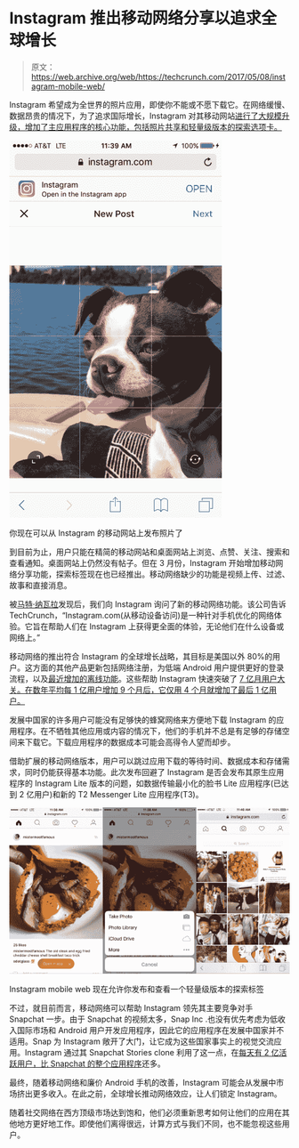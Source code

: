 # Instagram 推出移动网络分享以追求全球增长

> 原文：<https://web.archive.org/web/https://techcrunch.com/2017/05/08/instagram-mobile-web/>

Instagram 希望成为全世界的照片应用，即使你不能或不愿下载它。在网络缓慢、数据昂贵的情况下，为了追求国际增长，Instagram 对其移动网站[进行了大规模升级，增加了主应用程序的核心功能，包括照片共享和轻量级版本的探索选项卡。](https://web.archive.org/web/20230306011836/https://www.instagram.com/)

![](img/34f72c11831ae56de53bb914b49c480c.png)

你现在可以从 Instagram 的移动网站上发布照片了

到目前为止，用户只能在精简的移动网站和桌面网站上浏览、点赞、关注、搜索和查看通知。桌面网站上仍然没有帖子。但在 3 月份，Instagram 开始增加移动网络分享功能，探索标签现在也已经推出。移动网络缺少的功能是视频上传、过滤、故事和直接消息。

被[马特·纳瓦拉](https://web.archive.org/web/20230306011836/https://twitter.com/MattNavarra/status/861294765693861888)发现后，我们向 Instagram 询问了新的移动网络功能。该公司告诉 TechCrunch，“Instagram.com(从移动设备访问)是一种针对手机优化的网络体验。它旨在帮助人们在 Instagram 上获得更全面的体验，无论他们在什么设备或网络上。”

移动网络的推出符合 Instagram 的全球增长战略，其目标是美国以外 80%的用户。这方面的其他产品更新包括网络注册，为低端 Android 用户提供更好的登录流程，以及[最近增加的离线功能](https://web.archive.org/web/20230306011836/https://techcrunch.com/2017/04/26/instagram-700-million-users/)。这些帮助 Instagram 快速突破了 [7 亿月用户大关。在数年平均每 1 亿用户增加 9 个月后，它仅用 4 个月就增加了最后 1 亿用户。](https://web.archive.org/web/20230306011836/https://techcrunch.com/2017/04/26/instagram-700-million-users/)

发展中国家的许多用户可能没有足够快的蜂窝网络来方便地下载 Instagram 的应用程序。在不牺牲其他应用或内容的情况下，他们的手机并不总是有足够的存储空间来下载它。下载应用程序的数据成本可能会高得令人望而却步。

借助扩展的移动网络版本，用户可以跳过应用下载的等待时间、数据成本和存储需求，同时仍能获得基本功能。此次发布回避了 Instagram 是否会发布其原生应用程序的 Instagram Lite 版本的问题，如数据传输最小化的脸书 Lite 应用程序(已达到 2 亿用户)和新的 T2 Messenger Lite 应用程序(T3)。

![](img/9fa0878ec8f0fcf4b038b227e13acf59.png)

Instagram mobile web 现在允许你发布和查看一个轻量级版本的探索标签

不过，就目前而言，移动网络可以帮助 Instagram 领先其主要竞争对手 Snapchat 一步。由于 Snapchat 的视频太多，Snap Inc .也没有优先考虑为低收入国际市场和 Android 用户开发应用程序，因此它的应用程序在发展中国家并不适用。Snap 为 Instagram 敞开了大门，让它成为这些国家事实上的视觉交流应用。Instagram 通过其 Snapchat Stories clone 利用了这一点，在[每天有 2 亿活跃用户，比 Snapchat 的整个应用程序](https://web.archive.org/web/20230306011836/https://techcrunch.com/2017/04/13/instagram-stories-bigger-than-snapchat/)还多。

最终，随着移动网络和廉价 Android 手机的改善，Instagram 可能会从发展中市场挤出更多收入。在此之前，全球增长推动网络效应，让人们锁定 Instagram。

随着社交网络在西方顶级市场达到饱和，他们必须重新思考如何让他们的应用在其他地方更好地工作。即使他们离得很远，计算方式与我们不同，也不能忽视这些用户。